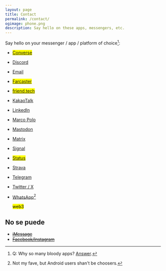 ```yaml
---
layout: page
title: Contact
permalink: /contact/
ogimage: phone.png
description: Say hello on these apps, messengers, etc.
---
```

Say hello on your messenger / app / platform of choice[^1]:
- <mark><a href="https://getconverse.app/dm/berensp.eth" target="_blank">Converse</a></mark>
- <a href="https://discordapp.com/users/181094465874821120" target="_blank">Discord</a>
- <a href="mailto:hey@berens.co?subject=Hey%2C%20Paul%20%F0%9F%91%8B">Email</a>
- <mark><a href="https://warpcast.com/pmb" target="_blank">Farcaster</a></mark>
- <mark><a href="https://friend.tech/berensp" target="_blank">friend.tech</a></mark>
- <a href="../assets/images/kakao.berensp.jpg" target="_blank">KakaoTalk</a>
- <a href="https://linkedin.com/in/berensp" target="_blank">LinkedIn</a>
- <a rel="me" href="https://marcopolo.me/s/paul-b-4yhvV" target="_blank">Marco Polo</a>
- <a rel="me" href="https://mas.to/@pmb" target="_blank">Mastodon</a>
- <a href="https://matrix.to/#/@berens:matrix.org" target="_blank">Matrix</a>
- <a href="https://signal.me/#eu/ZIW9Fp74JntNZR6qR3lzP75kawn7rnT4aCdYIPAOG6eeO25MvYpC5a36bQqXv57v" target="_blank">Signal</a>
- <mark><a href="https://join.status.im/u/0x04fef6e494c4db1d25d1b144f3914747cdf8164e5208dafe7fd1926d3d75e7b545ff02d0571ccf788ff0fff8065616967de51935e76d90a04a47df82cead041f57" target="_blank">Status</a></mark>
- <a href="https://www.strava.com/athletes/berenzino" target="_blank">Strava</a>
- <a href="https://t.me/berensp" target="_blank">Telegram</a>
- <a href="https://x.com/berensp" target="_blank">Twitter / X</a>
- <a href="https://web.whatsapp.com/" target="_blank">WhatsApp</a>[^2]

	<mark><span class="muted small">web3</span></mark>

[^1]: Q: Why so many bloody apps? [Answer](https://imgs.xkcd.com/comics/chat_systems.png).
[^2]: Not my fave, but Android users shan't be choosers.

## No se puede
- ~~[iMessage](/phones/)~~
- ~~[Facebook/Instagram](../fb)~~